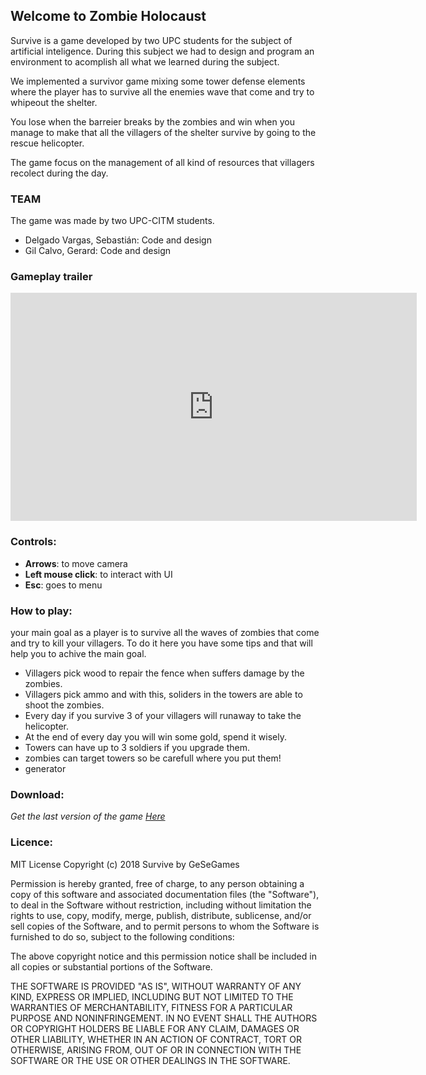 ## Welcome to Zombie Holocaust

Survive is a game developed by two UPC students for the subject of artificial inteligence. During this subject we had to design and 
program an environment to acomplish all what we learned during the subject.

We implemented a survivor game mixing some tower defense elements where the player has to survive all the enemies wave that come and 
try to whipeout the shelter. 

You lose when the barreier breaks by the zombies and win when you manage to make that all the villagers of the shelter survive by going to the rescue helicopter. 

The game focus on the management of all kind of resources that villagers recolect during the day. 

### TEAM

The game was made by two UPC-CITM students.

- Delgado Vargas, Sebastián: Code and design
- Gil Calvo, Gerard: Code and design

### Gameplay trailer

<iframe align="center" width="650" height="365" src="https://www.youtube.com/embed/FZuUiyN7cbg" frameborder="0" allowfullscreen></iframe>

### Controls:

 - **Arrows**: to move camera
 - **Left mouse click**: to interact with UI
 - **Esc**: goes to menu
 
 
### How to play:

your main goal as a player is to survive all the waves of zombies that come and try to kill your villagers. To do it here you have some tips and that will help you to achive the main goal. 
 
 - Villagers pick wood to repair the fence when suffers damage by the zombies.
 - Villagers pick ammo and with this, soliders in the towers are able to shoot the zombies.
 - Every day if you survive 3 of your villagers will runaway to take the helicopter.
 - At the end of every day you will win some gold, spend it wisely.
 - Towers can have up to 3 soldiers if you upgrade them.
 - zombies can target towers so be carefull where you put them!
 - generator
 
 
### Download:

_Get the last version of the game [Here](https://www.google.com/)_

### Licence:
 
MIT License Copyright (c) 2018 Survive by GeSeGames

Permission is hereby granted, free of charge, to any person obtaining a copy
of this software and associated documentation files (the "Software"), to deal
in the Software without restriction, including without limitation the rights
to use, copy, modify, merge, publish, distribute, sublicense, and/or sell
copies of the Software, and to permit persons to whom the Software is
furnished to do so, subject to the following conditions:

The above copyright notice and this permission notice shall be included in all
copies or substantial portions of the Software.

THE SOFTWARE IS PROVIDED "AS IS", WITHOUT WARRANTY OF ANY KIND, EXPRESS OR
IMPLIED, INCLUDING BUT NOT LIMITED TO THE WARRANTIES OF MERCHANTABILITY,
FITNESS FOR A PARTICULAR PURPOSE AND NONINFRINGEMENT. IN NO EVENT SHALL THE
AUTHORS OR COPYRIGHT HOLDERS BE LIABLE FOR ANY CLAIM, DAMAGES OR OTHER
LIABILITY, WHETHER IN AN ACTION OF CONTRACT, TORT OR OTHERWISE, ARISING FROM,
OUT OF OR IN CONNECTION WITH THE SOFTWARE OR THE USE OR OTHER DEALINGS IN THE
SOFTWARE.
